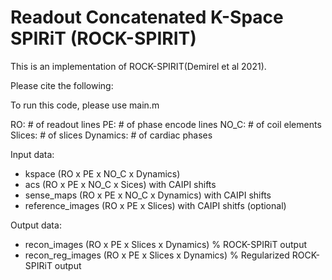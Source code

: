 # Readout Concatenated K-Space SPIRiT (ROCK-SPIRIT)
This is an implementation of ROCK-SPIRIT(Demirel et al 2021).

Please cite the following:


To run this code, please use main.m

RO:       # of readout lines
PE:       # of phase encode lines
NO_C:     # of coil elements
Slices:   # of slices
Dynamics: # of cardiac phases

Input data:
- kspace (RO x PE x NO_C x Dynamics)
- acs (RO x PE x NO_C x Sices) with CAIPI shifts
- sense_maps (RO x PE x NO_C x Dynamics) with CAIPI shifts
- reference_images (RO x PE x Slices) with CAIPI shitfs (optional)

Output data:

- recon_images (RO x PE x Slices x Dynamics) % ROCK-SPIRiT output
- recon_reg_images (RO x PE x Slices x Dynamics) % Regularized ROCK-SPIRiT output



